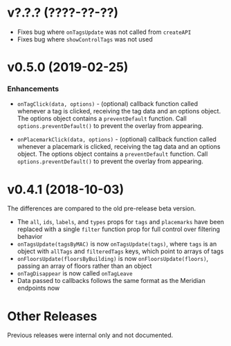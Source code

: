 # v?.?.? (????-??-??)

- Fixes bug where `onTagsUpdate` was not called from `createAPI`
- Fixes bug where `showControlTags` was not used

# v0.5.0 (2019-02-25)

### Enhancements

- `onTagClick(data, options)` - (optional) callback function called whenever a tag is clicked, receiving the tag data and an options object. The options object contains a `preventDefault` function. Call `options.preventDefault()` to prevent the overlay from appearing.

- `onPlacemarkClick(data, options)` - (optional) callback function called whenever a placemark is clicked, receiving the tag data and an options object. The options object contains a `preventDefault` function. Call `options.preventDefault()` to prevent the overlay from appearing.

# v0.4.1 (2018-10-03)

The differences are compared to the old pre-release beta version.

- The `all`, `ids`, `labels`, and `types` props for `tags` and `placemarks` have
  been replaced with a single `filter` function prop for full control over
  filtering behavior
- `onTagsUpdate(tagsByMAC)` is now `onTagsUpdate(tags)`, where `tags` is an
  object with `allTags` and `filteredTags` keys, which point to arrays of tags
- `onFloorsUpdate(floorsByBuilding)` is now `onFloorsUpdate(floors)`, passing an
  array of floors rather than an object
- `onTagDisappear` is now called `onTagLeave`
- Data passed to callbacks follows the same format as the Meridian endpoints now

# Other Releases

Previous releases were internal only and not documented.

